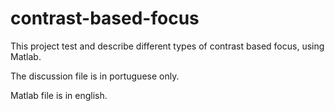 # contrast-based-focus

This project test and describe different types of contrast based focus, using Matlab.

The discussion file is in portuguese only.

Matlab file is in english.
